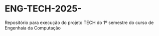# ENG-TECH-2025-
Repositório para execução do projeto TECH do 1º semestre do curso de Engenhaia da Computação
